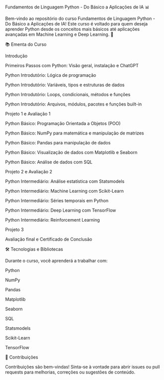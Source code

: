 Fundamentos de Linguagem Python - Do Básico a Aplicações de IA 📊

Bem-vindo ao repositório do curso Fundamentos de Linguagem Python - Do Básico a Aplicações de IA!
Este curso é voltado para quem deseja aprender Python desde os conceitos mais básicos até aplicações avançadas em Machine Learning e Deep Learning. 🚀

📚 Ementa do Curso

Introdução

Primeiros Passos com Python: Visão geral, instalação e ChatGPT

Python Introdutório: Lógica de programação

Python Introdutório: Variáveis, tipos e estruturas de dados

Python Introdutório: Loops, condicionais, métodos e funções

Python Introdutório: Arquivos, módulos, pacotes e funções built-in

Projeto 1 e Avaliação 1

Python Básico: Programação Orientada a Objetos (POO)

Python Básico: NumPy para matemática e manipulação de matrizes

Python Básico: Pandas para manipulação de dados

Python Básico: Visualização de dados com Matplotlib e Seaborn

Python Básico: Análise de dados com SQL

Projeto 2 e Avaliação 2

Python Intermediário: Análise estatística com Statsmodels

Python Intermediário: Machine Learning com Scikit-Learn

Python Intermediário: Séries temporais em Python

Python Intermediário: Deep Learning com TensorFlow

Python Intermediário: Reinforcement Learning

Projeto 3

Avaliação final e Certificado de Conclusão

🛠️ Tecnologias e Bibliotecas

Durante o curso, você aprenderá a trabalhar com:

Python

NumPy

Pandas

Matplotlib

Seaborn

SQL

Statsmodels

Scikit-Learn

TensorFlow

🤝 Contribuições

Contribuições são bem-vindas!
Sinta-se à vontade para abrir issues ou pull requests para melhorias, correções ou sugestões de conteúdo.
